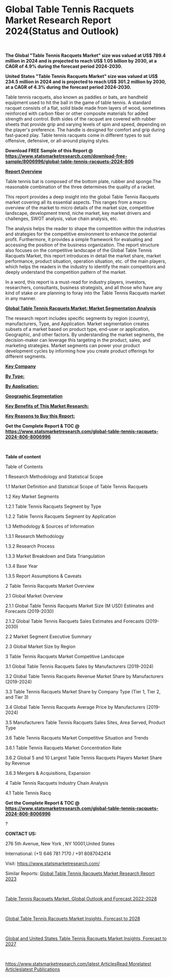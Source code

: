 <h1>Global Table Tennis Racquets Market Research Report 2024(Status and Outlook)</h1><br/><p><strong>The Global "Table Tennis Racquets Market" size was valued at US$ 789.4 million in 2024 and is projected to reach US$ 1.05 billion by 2030, at a <strong>CAGR</strong> of 4.9% during the forecast period 2024-2030.</strong></p>
 
 
 
 <p><strong>United States "Table Tennis Racquets Market" size was valued at US$ 234.5 million in 2024 and is projected to reach US$ 301.2 million by 2030, at a <strong>CAGR</strong> of 4.3% during the forecast period 2024-2030.</strong></p>
 
 
 
 <p>Table tennis racquets, also known as paddles or bats, are handheld equipment used to hit the ball in the game of table tennis. A standard racquet consists of a flat, solid blade made from layers of wood, sometimes reinforced with carbon fiber or other composite materials for added strength and control. Both sides of the racquet are covered with rubber sheets that provide grip and varying levels of spin and speed, depending on the player&#39;s preference. The handle is designed for comfort and grip during fast-paced play. Table tennis racquets come in different types to suit offensive, defensive, or all-around playing styles.</p>
 
 
 
 <p><strong>Download FREE Sample of this Report @ <a href="https://www.statsmarketresearch.com/download-free-sample/8006996/global-table-tennis-racquets-2024-806">https://www.statsmarketresearch.com/download-free-sample/8006996/global-table-tennis-racquets-2024-806</a></strong></p>
 
 
 
 <p><u><strong>Report Overview</strong></u></p>
 
 
 
 <p>Table tennis bat is composed of the bottom plate, rubber and sponge.The reasonable combination of the three determines the quality of a racket.</p>
 
 
 
 <p>This report provides a deep insight into the global Table Tennis Racquets market covering all its essential aspects. This ranges from a macro overview of the market to micro details of the market size, competitive landscape, development trend, niche market, key market drivers and challenges, SWOT analysis, value chain analysis, etc.</p>
 
 
 
 <p>The analysis helps the reader to shape the competition within the industries and strategies for the competitive environment to enhance the potential profit. Furthermore, it provides a simple framework for evaluating and accessing the position of the business organization. The report structure also focuses on the competitive landscape of the Global Table Tennis Racquets Market, this report introduces in detail the market share, market performance, product situation, operation situation, etc. of the main players, which helps the readers in the industry to identify the main competitors and deeply understand the competition pattern of the market.</p>
 
 
 
 <p>In a word, this report is a must-read for industry players, investors, researchers, consultants, business strategists, and all those who have any kind of stake or are planning to foray into the Table Tennis Racquets market in any manner.</p>
 
 
 
 <p><u><strong>Global Table Tennis Racquets Market: Market Segmentation Analysis</strong></u></p>
 
 
 
 <p>The research report includes specific segments by region (country), manufacturers, Type, and Application. Market segmentation creates subsets of a market based on product type, end-user or application, Geographic, and other factors. By understanding the market segments, the decision-maker can leverage this targeting in the product, sales, and marketing strategies. Market segments can power your product development cycles by informing how you create product offerings for different segments.</p>
 
 
 
 <p><u><strong>Key Company</strong></u></p>
 
 
 
 <p><u><strong>By Type:</strong></u></p>
 
 
 
 <p><u><strong><strong>By Application</strong>:</strong></u></p>
 
 
 
 <p><u><strong>Geographic Segmentation</strong></u></p>
 
 
 
 <p><u><strong>Key Benefits of This Market Research:</strong></u></p>
 
 
 
 <p><u><strong>Key <strong>Reasons to Buy</strong> this Report:</strong></u></p>
 
 
 
 <div><b>Get the Complete Report & TOC @ <a href="https://www.statsmarketresearch.com/global-table-tennis-racquets-2024-806-8006996">https://www.statsmarketresearch.com/global-table-tennis-racquets-2024-806-8006996</a></b></div>
 
 
 
 <p><br />
 
 <b>Table of content</b></p>
 
 
 
 <p>Table of Contents<br />
 
 1 Research Methodology and Statistical Scope<br />
 
 1.1 Market Definition and Statistical Scope of Table Tennis Racquets<br />
 
 1.2 Key Market Segments<br />
 
 1.2.1 Table Tennis Racquets Segment by Type<br />
 
 1.2.2 Table Tennis Racquets Segment by Application<br />
 
 1.3 Methodology & Sources of Information<br />
 
 1.3.1 Research Methodology<br />
 
 1.3.2 Research Process<br />
 
 1.3.3 Market Breakdown and Data Triangulation<br />
 
 1.3.4 Base Year<br />
 
 1.3.5 Report Assumptions & Caveats<br />
 
 2 Table Tennis Racquets Market Overview<br />
 
 2.1 Global Market Overview<br />
 
 2.1.1 Global Table Tennis Racquets Market Size (M USD) Estimates and Forecasts (2019-2030)<br />
 
 2.1.2 Global Table Tennis Racquets Sales Estimates and Forecasts (2019-2030)<br />
 
 2.2 Market Segment Executive Summary<br />
 
 2.3 Global Market Size by Region<br />
 
 3 Table Tennis Racquets Market Competitive Landscape<br />
 
 3.1 Global Table Tennis Racquets Sales by Manufacturers (2019-2024)<br />
 
 3.2 Global Table Tennis Racquets Revenue Market Share by Manufacturers (2019-2024)<br />
 
 3.3 Table Tennis Racquets Market Share by Company Type (Tier 1, Tier 2, and Tier 3)<br />
 
 3.4 Global Table Tennis Racquets Average Price by Manufacturers (2019-2024)<br />
 
 3.5 Manufacturers Table Tennis Racquets Sales Sites, Area Served, Product Type<br />
 
 3.6 Table Tennis Racquets Market Competitive Situation and Trends<br />
 
 3.6.1 Table Tennis Racquets Market Concentration Rate<br />
 
 3.6.2 Global 5 and 10 Largest Table Tennis Racquets Players Market Share by Revenue<br />
 
 3.6.3 Mergers & Acquisitions, Expansion<br />
 
 4 Table Tennis Racquets Industry Chain Analysis<br />
 
 4.1 Table Tennis Racq</p>
 
 
 
 <div><b>Get the Complete Report & TOC @ <a href="https://www.statsmarketresearch.com/global-table-tennis-racquets-2024-806-8006996">https://www.statsmarketresearch.com/global-table-tennis-racquets-2024-806-8006996</a></b></div>
 
 
 
 <p>? </p>
 
 
 
 <p><b>CONTACT US:</b><br />
 
 276 5th Avenue, New York , NY 10001,United States<br />
 
 International: (+1) 646 781 7170 / +91 8087042414<br />
 
 Visit: <a href="https://www.statsmarketresearch.com/">https://www.statsmarketresearch.com/</a><br />
 
 Similar Reports: <a href="https://www.statsmarketresearch.com/global-table-tennis-racquets-2024-806-8006996">Global Table Tennis Racquets Market Research Report 2023</a><br />
 
 <br />
 
 <a href="https://www.statsmarketresearch.com/global-table-tennis-racquets-2024-806-8006996">Table Tennis Racquets Market, Global Outlook and Forecast 2022-2028</a><br />
 
 <br />
 
 <a href="https://www.statsmarketresearch.com/global-table-tennis-racquets-2024-806-8006996">Global Table Tennis Racquets Market Insights, Forecast to 2028</a><br />
 
 <br />
 
 <a href="https://www.statsmarketresearch.com/global-table-tennis-racquets-2024-806-8006996">Global and United States Table Tennis Racquets Market Insights, Forecast to 2027</a><br />
 
 <br />
 
 <a href="https://gyeongbokgung.com">https://www.statsmarketresearch.com/</a><a href="https://hallyeomaritime.com">latest Articles</a><a href="https://jingwansa.com">Read More</a><a href="https://nguoiviet.jp/">latest Articles</a><a href="https://www.intelmarketresearch.com/">latest Publications</a></p>